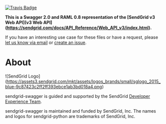 [![Travis Badge](https://travis-ci.org/sendgrid/python-http-client.svg?branch=master)](https://travis-ci.org/sendgrid/python-http-client)

**This is a Swagger 2.0 and RAML 0.8 representation of the [SendGrid v3 Web API](v3 Web API](https://sendgrid.com/docs/API_Reference/Web_API_v3/index.html).**

If you have an interesting use case for these files or have a request, please [let us know via email](mailto:dx@sendgrid.com) or [create an issue](https://github.com/sendgrid/sendgrid-swagger/issues).

# About

![SendGrid Logo]
(https://assets3.sendgrid.com/mkt/assets/logos_brands/small/sglogo_2015_blue-9c87423c2ff2ff393ebce1ab3bd018a4.png)

sendgrid-swagger is guided and supported by the SendGrid [Developer Experience Team](mailto:dx@sendgrid.com).

sendgrid-swagger is maintained and funded by SendGrid, Inc. The names and logos for sendgrid-python are trademarks of SendGrid, Inc.
